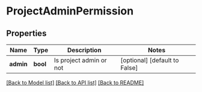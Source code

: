 # ProjectAdminPermission

## Properties
Name | Type | Description | Notes
------------ | ------------- | ------------- | -------------
**admin** | **bool** | Is project admin or not | [optional] [default to False]

[[Back to Model list]](../README.md#documentation-for-models) [[Back to API list]](../README.md#documentation-for-api-endpoints) [[Back to README]](../README.md)


